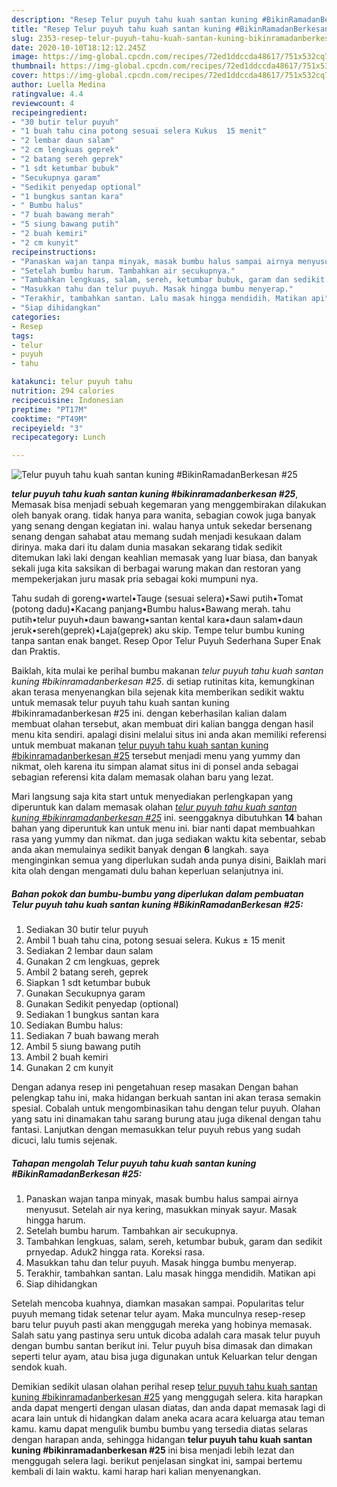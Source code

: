 ```yaml
---
description: "Resep Telur puyuh tahu kuah santan kuning #BikinRamadanBerkesan #25, Sempurna"
title: "Resep Telur puyuh tahu kuah santan kuning #BikinRamadanBerkesan #25, Sempurna"
slug: 2353-resep-telur-puyuh-tahu-kuah-santan-kuning-bikinramadanberkesan-25-sempurna
date: 2020-10-10T18:12:12.245Z
image: https://img-global.cpcdn.com/recipes/72ed1ddccda48617/751x532cq70/telur-puyuh-tahu-kuah-santan-kuning-bikinramadanberkesan-25-foto-resep-utama.jpg
thumbnail: https://img-global.cpcdn.com/recipes/72ed1ddccda48617/751x532cq70/telur-puyuh-tahu-kuah-santan-kuning-bikinramadanberkesan-25-foto-resep-utama.jpg
cover: https://img-global.cpcdn.com/recipes/72ed1ddccda48617/751x532cq70/telur-puyuh-tahu-kuah-santan-kuning-bikinramadanberkesan-25-foto-resep-utama.jpg
author: Luella Medina
ratingvalue: 4.4
reviewcount: 4
recipeingredient:
- "30 butir telur puyuh"
- "1 buah tahu cina potong sesuai selera Kukus  15 menit"
- "2 lembar daun salam"
- "2 cm lengkuas geprek"
- "2 batang sereh geprek"
- "1 sdt ketumbar bubuk"
- "Secukupnya garam"
- "Sedikit penyedap optional"
- "1 bungkus santan kara"
- " Bumbu halus"
- "7 buah bawang merah"
- "5 siung bawang putih"
- "2 buah kemiri"
- "2 cm kunyit"
recipeinstructions:
- "Panaskan wajan tanpa minyak, masak bumbu halus sampai airnya menyusut. Setelah air nya kering, masukkan minyak sayur. Masak hingga harum."
- "Setelah bumbu harum. Tambahkan air secukupnya."
- "Tambahkan lengkuas, salam, sereh, ketumbar bubuk, garam dan sedikit prnyedap. Aduk2 hingga rata. Koreksi rasa."
- "Masukkan tahu dan telur puyuh. Masak hingga bumbu menyerap."
- "Terakhir, tambahkan santan. Lalu masak hingga mendidih. Matikan api"
- "Siap dihidangkan"
categories:
- Resep
tags:
- telur
- puyuh
- tahu

katakunci: telur puyuh tahu 
nutrition: 294 calories
recipecuisine: Indonesian
preptime: "PT17M"
cooktime: "PT49M"
recipeyield: "3"
recipecategory: Lunch

---
```



![Telur puyuh tahu kuah santan kuning #BikinRamadanBerkesan #25](https://img-global.cpcdn.com/recipes/72ed1ddccda48617/751x532cq70/telur-puyuh-tahu-kuah-santan-kuning-bikinramadanberkesan-25-foto-resep-utama.jpg)

<b><i>telur puyuh tahu kuah santan kuning #bikinramadanberkesan #25</i></b>, Memasak bisa menjadi sebuah kegemaran yang menggembirakan dilakukan oleh banyak orang. tidak hanya para wanita, sebagian cowok juga banyak yang senang dengan kegiatan ini. walau hanya untuk sekedar bersenang senang dengan sahabat atau memang sudah menjadi kesukaan dalam dirinya. maka dari itu dalam dunia masakan sekarang tidak sedikit ditemukan laki laki dengan keahlian memasak yang luar biasa, dan banyak sekali juga kita saksikan di berbagai warung makan dan restoran yang mempekerjakan juru masak pria sebagai koki mumpuni nya.

Tahu sudah di goreng•wartel•Tauge (sesuai selera)•Sawi putih•Tomat (potong dadu)•Kacang panjang•Bumbu halus•Bawang merah. tahu putih•telur puyuh•daun bawang•santan kental kara•daun salam•daun jeruk•sereh(geprek)•Laja(geprek) aku skip. Tempe telur bumbu kuning tanpa santan enak banget. Resep Opor Telur Puyuh Sederhana Super Enak dan Praktis.

Baiklah, kita mulai ke perihal bumbu makanan <i>telur puyuh tahu kuah santan kuning #bikinramadanberkesan #25</i>. di setiap rutinitas kita, kemungkinan akan terasa menyenangkan bila sejenak kita memberikan sedikit waktu untuk memasak telur puyuh tahu kuah santan kuning #bikinramadanberkesan #25 ini. dengan keberhasilan kalian dalam membuat olahan tersebut, akan membuat diri kalian bangga dengan hasil menu kita sendiri. apalagi disini melalui situs ini anda akan memiliki referensi untuk membuat makanan <u>telur puyuh tahu kuah santan kuning #bikinramadanberkesan #25</u> tersebut menjadi menu yang yummy dan nikmat, oleh karena itu simpan alamat situs ini di ponsel anda sebagai sebagian referensi kita dalam memasak olahan baru yang lezat.


Mari langsung saja kita start untuk menyediakan perlengkapan yang diperuntuk kan dalam memasak olahan <u><i>telur puyuh tahu kuah santan kuning #bikinramadanberkesan #25</i></u> ini. seenggaknya dibutuhkan <b>14</b> bahan bahan yang diperuntuk kan untuk menu ini. biar nanti dapat membuahkan rasa yang yummy dan nikmat. dan juga sediakan waktu kita sebentar, sebab anda akan memulainya sedikit banyak dengan <b>6</b> langkah. saya menginginkan semua yang diperlukan sudah anda punya disini, Baiklah mari kita olah dengan mengamati dulu bahan keperluan selanjutnya ini.

<!--inarticleads1-->

##### Bahan pokok dan bumbu-bumbu yang diperlukan dalam pembuatan Telur puyuh tahu kuah santan kuning #BikinRamadanBerkesan #25:

1. Sediakan 30 butir telur puyuh
1. Ambil 1 buah tahu cina, potong sesuai selera. Kukus ± 15 menit
1. Sediakan 2 lembar daun salam
1. Gunakan 2 cm lengkuas, geprek
1. Ambil 2 batang sereh, geprek
1. Siapkan 1 sdt ketumbar bubuk
1. Gunakan Secukupnya garam
1. Gunakan Sedikit penyedap (optional)
1. Sediakan 1 bungkus santan kara
1. Sediakan  Bumbu halus:
1. Sediakan 7 buah bawang merah
1. Ambil 5 siung bawang putih
1. Ambil 2 buah kemiri
1. Gunakan 2 cm kunyit


Dengan adanya resep ini pengetahuan resep masakan Dengan bahan pelengkap tahu ini, maka hidangan berkuah santan ini akan terasa semakin spesial. Cobalah untuk mengombinasikan tahu dengan telur puyuh. Olahan yang satu ini dinamakan tahu sarang burung atau juga dikenal dengan tahu fantasi. Lanjutkan dengan memasukkan telur puyuh rebus yang sudah dicuci, lalu tumis sejenak. 

<!--inarticleads2-->

##### Tahapan mengolah Telur puyuh tahu kuah santan kuning #BikinRamadanBerkesan #25:

1. Panaskan wajan tanpa minyak, masak bumbu halus sampai airnya menyusut. Setelah air nya kering, masukkan minyak sayur. Masak hingga harum.
1. Setelah bumbu harum. Tambahkan air secukupnya.
1. Tambahkan lengkuas, salam, sereh, ketumbar bubuk, garam dan sedikit prnyedap. Aduk2 hingga rata. Koreksi rasa.
1. Masukkan tahu dan telur puyuh. Masak hingga bumbu menyerap.
1. Terakhir, tambahkan santan. Lalu masak hingga mendidih. Matikan api
1. Siap dihidangkan


Setelah mencoba kuahnya, diamkan masakan sampai. Popularitas telur puyuh memang tidak setenar telur ayam. Maka munculnya resep-resep baru telur puyuh pasti akan menggugah mereka yang hobinya memasak. Salah satu yang pastinya seru untuk dicoba adalah cara masak telur puyuh dengan bumbu santan berikut ini. Telur puyuh bisa dimasak dan dimakan seperti telur ayam, atau bisa juga digunakan untuk Keluarkan telur dengan sendok kuah. 

Demikian sedikit ulasan olahan perihal resep <u>telur puyuh tahu kuah santan kuning #bikinramadanberkesan #25</u> yang menggugah selera. kita harapkan anda dapat mengerti dengan ulasan diatas, dan anda dapat memasak lagi di acara lain untuk di hidangkan dalam aneka acara acara keluarga atau teman kamu. kamu dapat mengulik bumbu bumbu yang tersedia diatas selaras dengan harapan anda, sehingga hidangan <b>telur puyuh tahu kuah santan kuning #bikinramadanberkesan #25</b> ini bisa menjadi lebih lezat dan menggugah selera lagi. berikut penjelasan singkat ini, sampai bertemu kembali di lain waktu. kami harap hari kalian menyenangkan.
